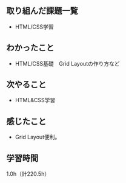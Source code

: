 ## 取り組んだ課題一覧
- HTML/CSS学習

## わかったこと
- HTML/CSS基礎　Grid Layoutの作り方など

## 次やること
- HTML&CSS学習

## 感じたこと
- Grid Layout便利。
  
## 学習時間
1.0h（計220.5h）
